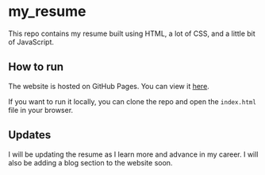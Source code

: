 # my_resume 

This repo contains my resume built using HTML, a lot of CSS, and a little bit of JavaScript.

## How to run

The website is hosted on GitHub Pages. You can view it [here](https://chesahkalu.github.io/my_resume/).

If you want to run it locally, you can clone the repo and open the `index.html` file in your browser.

## Updates

I will be updating the resume as I learn more and advance in my career. I will also be adding a blog section to the website soon.